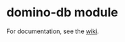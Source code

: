 # domino-db module

For documentation, see the
[wiki](https://git.cwp.pnp-hcl.com/dadev/node-domino-db/wiki).
